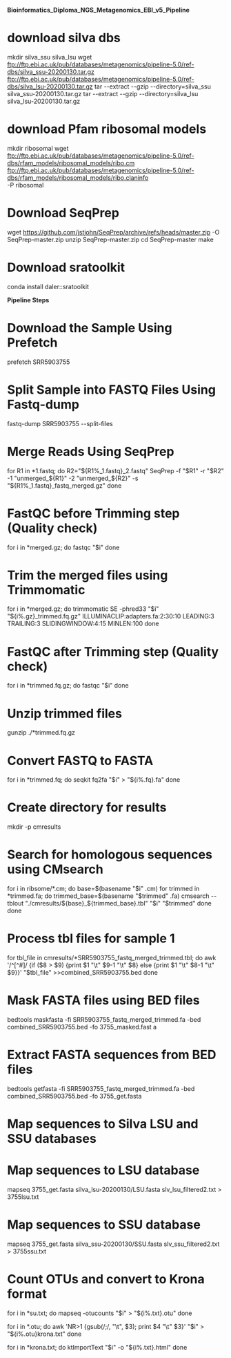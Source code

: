 **Bioinformatics_Diploma_NGS_Metagenomics_EBI_v5_Pipeline**

# download silva dbs
mkdir silva_ssu silva_lsu
wget \
  ftp://ftp.ebi.ac.uk/pub/databases/metagenomics/pipeline-5.0/ref-dbs/silva_ssu-20200130.tar.gz \
  ftp://ftp.ebi.ac.uk/pub/databases/metagenomics/pipeline-5.0/ref-dbs/silva_lsu-20200130.tar.gz 
tar --extract --gzip --directory=silva_ssu silva_ssu-20200130.tar.gz
tar --extract --gzip --directory=silva_lsu silva_lsu-20200130.tar.gz

# download Pfam ribosomal models
mkdir ribosomal
wget ftp://ftp.ebi.ac.uk/pub/databases/metagenomics/pipeline-5.0/ref-dbs/rfam_models/ribosomal_models/ribo.cm \
  ftp://ftp.ebi.ac.uk/pub/databases/metagenomics/pipeline-5.0/ref-dbs/rfam_models/ribosomal_models/ribo.claninfo \
  -P ribosomal 

# Download SeqPrep
wget https://github.com/jstjohn/SeqPrep/archive/refs/heads/master.zip -O SeqPrep-master.zip
unzip SeqPrep-master.zip
cd SeqPrep-master
make

# Download sratoolkit
conda install daler::sratoolkit


**Pipeline Steps**
# Download the Sample Using Prefetch
prefetch SRR5903755

# Split Sample into FASTQ Files Using Fastq-dump
fastq-dump SRR5903755 --split-files

# Merge Reads Using SeqPrep
for R1 in *1.fastq; do
    R2="${R1%_1.fastq}_2.fastq"
    SeqPrep -f "$R1" -r "$R2" -1 "unmerged_${R1}" -2 "unmerged_${R2}" -s "${R1%_1.fastq}_fastq_merged.gz"
done

# FastQC before Trimming step (Quality check) 
for i in *merged.gz; do
    fastqc "$i"
done

# Trim the merged files using Trimmomatic
for i in *merged.gz; do
    trimmomatic SE -phred33 "$i" "${i%.gz}_trimmed.fq.gz" ILLUMINACLIP:adapters.fa:2:30:10 LEADING:3 TRAILING:3 SLIDINGWINDOW:4:15 MINLEN:100
done

# FastQC after Trimming step (Quality check) 
for i in *trimmed.fq.gz; do
    fastqc "$i"
done

# Unzip trimmed files
gunzip ./*trimmed.fq.gz

 # Convert FASTQ to FASTA
for i in *trimmed.fq; do
    seqkit fq2fa "$i" > "${i%.fq}.fa"
done

# Create directory for results
mkdir -p cmresults

# Search for homologous sequences using CMsearch
for i in ribsome/*.cm; do
    base=$(basename "$i" .cm)
    for trimmed in *trimmed.fa; do
        trimmed_base=$(basename "$trimmed" .fa)
        cmsearch --tblout "./cmresults/${base}_${trimmed_base}.tbl" "$i" "$trimmed"
    done
done

 # Process tbl files for sample 1
for tbl_file in cmresults/*SRR5903755_fastq_merged_trimmed.tbl; do
    awk '/^[^#]/ {if ($8 > $9) {print $1 "\t" $9-1 "\t" $8} else {print $1 "\t" $8-1 "\t" $9}}' "$tbl_file" >>combined_SRR5903755.bed
done

# Mask FASTA files using BED files
bedtools maskfasta -fi SRR5903755_fastq_merged_trimmed.fa -bed combined_SRR5903755.bed -fo 3755_masked.fast
a

# Extract FASTA sequences from BED files
bedtools getfasta -fi SRR5903755_fastq_merged_trimmed.fa -bed combined_SRR5903755.bed -fo 3755_get.fasta

# Map sequences to Silva LSU and SSU databases
# Map sequences to LSU database
mapseq 3755_get.fasta silva_lsu-20200130/LSU.fasta slv_lsu_filtered2.txt > 3755lsu.txt

# Map sequences to SSU database
mapseq 3755_get.fasta silva_ssu-20200130/SSU.fasta slv_ssu_filtered2.txt > 3755ssu.txt

# Count OTUs and convert to Krona format
for i in *su.txt; do
    mapseq -otucounts "$i" > "${i%.txt}.otu"
done

for i in *.otu; do
    awk 'NR>1 {gsub(/;/, "\t", $3); print $4 "\t" $3}' "$i" > "${i%.otu}krona.txt"
done

for i in *krona.txt; do
    ktImportText "$i" -o "${i%.txt}.html"
done
